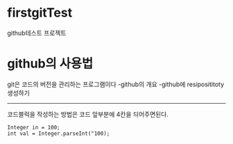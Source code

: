 # firstgitTest
github테스트 프로젝트

# github의 사용법
git은 코드의 버전을 관리하는 프로그램이다
-github의 개요
-github에 resiposititoty생성하기


---

코드블럭을 작성하는 방법은 코드 앞부분에 4칸을 듸어주면된다.

    Integer in = 100;
    int val = Integer.parseInt("100);
   
